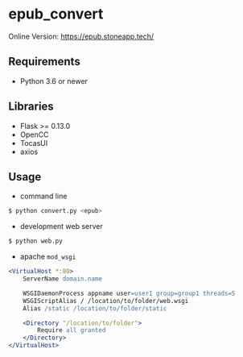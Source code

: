 # epub_convert
Online Version: https://epub.stoneapp.tech/

## Requirements
- Python 3.6 or newer

## Libraries
- Flask >= 0.13.0
- OpenCC
- TocasUI
- axios

## Usage
- command line
```bash
$ python convert.py <epub>
```

- development web server
```bash
$ python web.py
```

- apache `mod_wsgi`
```apache
<VirtualHost *:80>
    ServerName domain.name

    WSGIDaemonProcess appname user=user1 group=group1 threads=5
    WSGIScriptAlias / /location/to/folder/web.wsgi
    Alias /static /location/to/folder/static

    <Directory "/location/to/folder">
        Require all granted
    </Directory>
</VirtualHost>
```